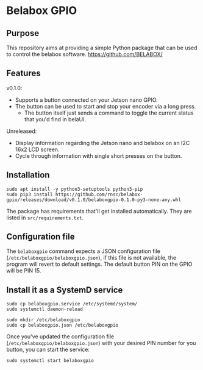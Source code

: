 # Belabox GPIO

## Purpose

This repository aims at providing a simple Python package that can be used to control the belabox software.
<https://github.com/BELABOX/>

## Features

v0.1.0:

* Supports a button connected on your Jetson nano GPIO.
* The button can be used to start and stop your encoder via a long press.
  * The button itself just sends a command to toggle the current status that you'd find in belaUI.

Unreleased:

* Display information regarding the Jetson nano and belabox on an I2C 16x2 LCD screen.
* Cycle through information with single short presses on the button.

## Installation

```shell
sudo apt install -y python3-setuptools python3-pip
sudo pip3 install https://github.com/rnsc/belabox-gpio/releases/download/v0.1.0/belaboxgpio-0.1.0-py3-none-any.whl
```

The package has requirements that'll get installed automatically.
They are listed in `src/requirements.txt`.

## Configuration file

The `belaboxgpio` command expects a JSON configuration file (`/etc/belaboxgpio/belaboxgpio.json`), if this file is not available, the program will revert to default settings.
The default button PIN on the GPIO will be PIN 15.

## Install it as a SystemD service

```shell
sudo cp belaboxgpio.service /etc/systemd/system/
sudo systemctl daemon-reload

sudo mkdir /etc/belaboxgpio
sudo cp belaboxgpio.json /etc/belaboxgpio
```

Once you've updated the configuration file (`/etc/belaboxgpio/belaboxgpio.json`) with your desired PIN number for you button, you can start the service:

```shell
sudo systemctl start belaboxgpio
```
